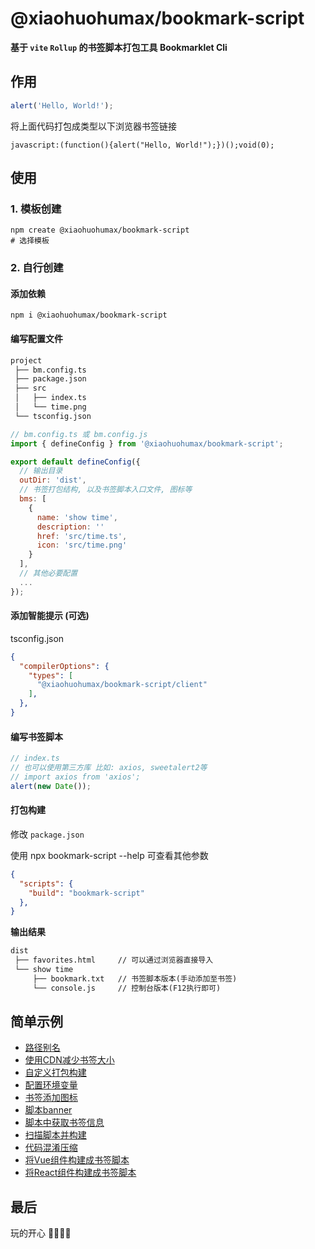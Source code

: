 # @xiaohuohumax/bookmark-script

**基于 `vite` `Rollup` 的书签脚本打包工具 Bookmarklet Cli**

## 作用

```ts
alert('Hello, World!');
```
将上面代码打包成类型以下浏览器书签链接

```text
javascript:(function(){alert("Hello, World!");})();void(0);
```

## 使用

### 1. 模板创建

```shell
npm create @xiaohuohumax/bookmark-script
# 选择模板
```

### 2. 自行创建

#### 添加依赖

```shell
npm i @xiaohuohumax/bookmark-script
```

#### 编写配置文件

```txt
project
 ├── bm.config.ts
 ├── package.json
 ├── src
 │   ├── index.ts
 │   └── time.png
 └── tsconfig.json
```

```js
// bm.config.ts 或 bm.config.js
import { defineConfig } from '@xiaohuohumax/bookmark-script';

export default defineConfig({
  // 输出目录
  outDir: 'dist',
  // 书签打包结构, 以及书签脚本入口文件, 图标等
  bms: [
    {
      name: 'show time',
      description: ''
      href: 'src/time.ts',
      icon: 'src/time.png'
    }
  ],
  // 其他必要配置
  ...
});
```

#### 添加智能提示 (可选)

tsconfig.json

```json
{
  "compilerOptions": {
    "types": [
      "@xiaohuohumax/bookmark-script/client"
    ],
  },
}
```

#### 编写书签脚本

```ts
// index.ts
// 也可以使用第三方库 比如: axios, sweetalert2等
// import axios from 'axios';
alert(new Date());
```

#### 打包构建

修改 `package.json`

使用 npx bookmark-script --help 可查看其他参数

```json
{
  "scripts": {
    "build": "bookmark-script"
  },
}
```

**输出结果**

```txt
dist
 ├── favorites.html     // 可以通过浏览器直接导入
 └── show time
     ├── bookmark.txt   // 书签脚本版本(手动添加至书签)
     └── console.js     // 控制台版本(F12执行即可)
```

## 简单示例

+ [路径别名](https://github.com/xiaohuohumax/bookmark-script-builder/tree/main/examples/bookmark-script/alias#readme)
+ [使用CDN减少书签大小](https://github.com/xiaohuohumax/bookmark-script-builder/tree/main/examples/bookmark-script/cdn#readme)
+ [自定义打包构建](https://github.com/xiaohuohumax/bookmark-script-builder/tree/main/examples/bookmark-script/custom#readme)
+ [配置环境变量](https://github.com/xiaohuohumax/bookmark-script-builder/tree/main/examples/bookmark-script/env#readme)
+ [书签添加图标](https://github.com/xiaohuohumax/bookmark-script-builder/tree/main/examples/bookmark-script/icon#readme)
+ [脚本banner](https://github.com/xiaohuohumax/bookmark-script-builder/tree/main/examples/bookmark-script/banner#readme)
+ [脚本中获取书签信息](https://github.com/xiaohuohumax/bookmark-script-builder/tree/main/examples/bookmark-script/meta#readme)
+ [扫描脚本并构建](https://github.com/xiaohuohumax/bookmark-script-builder/tree/main/examples/bookmark-script/scan#readme)
+ [代码混淆压缩](https://github.com/xiaohuohumax/bookmark-script-builder/tree/main/examples/bookmark-script/minify#readme)
+ [将Vue组件构建成书签脚本](https://github.com/xiaohuohumax/bookmark-script-builder/tree/main/examples/bookmark-script/vue#readme)
+ [将React组件构建成书签脚本](https://github.com/xiaohuohumax/bookmark-script-builder/tree/main/examples/bookmark-script/react#readme)

## 最后

玩的开心 🎉🎉🎉🎉